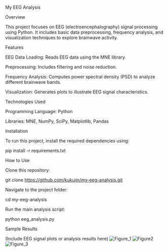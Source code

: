 My EEG Analysis

Overview

This project focuses on EEG (electroencephalography) signal processing using Python. It includes basic data preprocessing, frequency analysis, and visualization techniques to explore brainwave activity.

Features

EEG Data Loading: Reads EEG data using the MNE library.

Preprocessing: Includes filtering and noise reduction.

Frequency Analysis: Computes power spectral density (PSD) to analyze different brainwave bands.

Visualization: Generates plots to illustrate EEG signal characteristics.

Technologies Used

Programming Language: Python

Libraries: MNE, NumPy, SciPy, Matplotlib, Pandas

Installation

To run this project, install the required dependencies using:

pip install -r requirements.txt

How to Use

Clone this repository:

git clone https://github.com/kukujin/my-eeg-analysis.git

Navigate to the project folder:

cd my-eeg-analysis

Run the main analysis script:

python eeg_analysis.py

Sample Results

(Include EEG signal plots or analysis results here)
![Figure_1](https://github.com/user-attachments/assets/6b551c0f-27cf-4a3d-bf60-d5d7fee86641)
![Figure2](https://github.com/user-attachments/assets/ac1d9f89-4536-4eea-b518-9be82fd08ff2)
![Figure_3](https://github.com/user-attachments/assets/7aa4fbc2-7a1f-4818-976e-2e99db750ee3)
